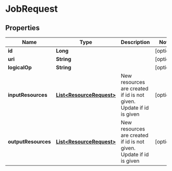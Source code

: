 
# JobRequest

## Properties
Name | Type | Description | Notes
------------ | ------------- | ------------- | -------------
**id** | **Long** |  |  [optional]
**uri** | **String** |  |  [optional]
**logicalOp** | **String** |  |  [optional]
**inputResources** | [**List&lt;ResourceRequest&gt;**](ResourceRequest.md) | New resources are created if id is not given. Update if id is given |  [optional]
**outputResources** | [**List&lt;ResourceRequest&gt;**](ResourceRequest.md) | New resources are created if id is not given. Update if id is given |  [optional]



